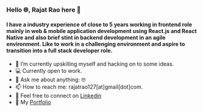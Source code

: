 ### Hello 🌐, Rajat Rao here 👋

#### I have a industry experience of close to 5 years working in frontend role mainly in web & mobile application development using React.js and React Native and also brief stint in backend development in an agile environment. Like to work in a challenging environment and aspire to transition into a full stack developer role.

- 🔭 I’m currently upskilling myself and hacking on to some ideas.
- 💻 Currently open to work.
- 💬 Ask me about anything: 🤓
- 📫 How to reach me: rajatrao127[at]gmail[dot]com.
- 🤝 Feel free to connect on [Linkedin](https://www.linkedin.com/in/rajat-rao-b94b45123)
- 💼 My [Portfolio](https://raobit.com)

